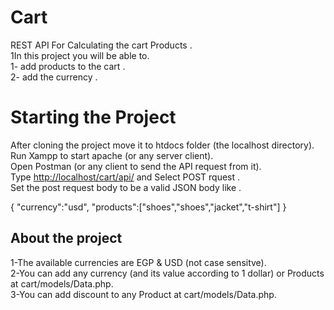 # Cart
REST API For Calculating the cart Products .<br />
1In this project you will be able to.<br />
1- add products to the cart .<br />
2- add the currency .<br />

# Starting the Project

After cloning the project move it to htdocs folder (the localhost directory).<br />
Run Xampp to start apache (or any server client).<br />
Open Postman (or any client to send the API request from it). <br />
Type [http://localhost/cart/api/](http://localhost/cart/api/) and  Select POST rquest .<br />
Set the post request body to be a valid JSON body like .<br />

{
    "currency":"usd",
    "products":["shoes","shoes","jacket","t-shirt"]
}
<br />
## About the project

1-The available currencies are EGP & USD (not case sensitve).<br />
2-You can add any currency (and its value according to 1 dollar) or Products at cart/models/Data.php.<br />
3-You can add discount to any Product at cart/models/Data.php.<br />